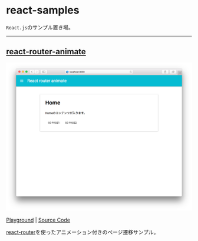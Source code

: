 react-samples
=============

`React.js`のサンプル置き場。

-------------

## [react-router-animate](./react-router-animate/)

![Screenshot](./react-router-animate/screenshot.png)

[Playground](http://tsuyoshiwada.github.io/react-samples/react-router-animate/) | [Source Code](./react-router-animate/)

[react-router](https://github.com/rackt/react-router)を使ったアニメーション付きのページ遷移サンプル。